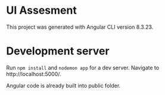# UI Assesment

This project was generated with Angular CLI version 8.3.23.

# Development server

Run `npm install` and `nodemon app` for a dev server. Navigate to http://localhost:5000/.

Angular code is already built into public folder.
